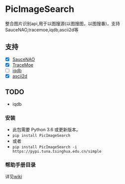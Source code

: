 # PicImageSearch
整合图片识别api,用于以图搜源(以图搜图，以图搜番)，支持SauceNAO,tracemoe,iqdb,ascii2d等
## 支持
- [x] [SauceNAO](https://saucenao.com/)
- [x] [TraceMoe](https://trace.moe/)
- [ ] [iqdb](http://www.iqdb.org/)
- [x] [ascii2d](https://ascii2d.net/)
## TODO
  - iqdb
### 安装
- 此包需要 Python 3.6 或更新版本。
- `pip install PicImageSearch`
- 或者
- `pip install PicImageSearch -i https://pypi.tuna.tsinghua.edu.cn/simple`

### 帮助手册目录
  详见[wiki](https://github.com/kitUIN/PicImageSearch/wiki/)